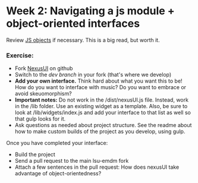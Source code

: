 # Week 2: Navigating a js module + object-oriented interfaces

Review [JS objects](https://developer.mozilla.org/en-US/docs/Web/JavaScript/Introduction_to_Object-Oriented_JavaScript) if necessary. This is a big read, but worth it.

### Exercise:

- Fork [NexusUI](http://www.github.com/lsu-emdm/nexusui) on github 
- Switch to the *dev branch* in your fork (that's where we develop)
- **Add your own interface.** Think hard about what you want this to be! How do you want to interface with music? Do you want to embrace or avoid skeuomorphism?
- **Important notes:** Do not work in the /dist/nexusUI.js file. Instead, work in the /lib folder. Use an existing widget as a template. Also, be sure to look at /lib/widgets/index.js and add your interface to that list as well so that gulp looks for it.
- Ask questions as needed about project structure. See the readme about how to make custom builds of the project as you develop, using gulp.

Once you have completed your interface:
- Build the project
- Send a pull request to the main lsu-emdm fork
- Attach a few sentences in the pull request: How does nexusUI take advantage of object-orientedness?

